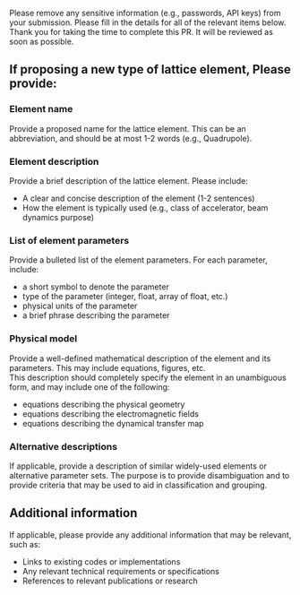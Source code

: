 Please remove any sensitive information (e.g., passwords, API keys) from your submission.
Please fill in the details for all of the relevant items below.
Thank you for taking the time to complete this PR.  It will be reviewed as soon as possible.


## If proposing a new type of lattice element, Please provide:

### Element name
Provide a proposed name for the lattice element.  This can be an abbreviation, and should be at most 1-2 words (e.g., Quadrupole).

### Element description
Provide a brief description of the lattice element.  Please include:
- A clear and concise description of the element (1-2 sentences)
- How the element is typically used (e.g., class of accelerator, beam dynamics purpose)

### List of element parameters
Provide a bulleted list of the element parameters.  For each parameter, include:
- a short symbol to denote the parameter
- type of the parameter (integer, float, array of float, etc.)
- physical units of the parameter
- a brief phrase describing the parameter

### Physical model
Provide a well-defined mathematical description of the element and its parameters.  This may include equations, figures, etc.  
This description should completely specify the element in an unambiguous form, and may include one of the following:
- equations describing the physical geometry
- equations describing the electromagnetic fields
- equations describing the dynamical transfer map

### Alternative descriptions
If applicable, provide a description of similar widely-used elements or alternative parameter sets.
The purpose is to provide disambiguation and to provide criteria that may be used to aid in classification and grouping.


## Additional information
If applicable, please provide any additional information that may be relevant, such as:
- Links to existing codes or implementations
- Any relevant technical requirements or specifications
- References to relevant publications or research
